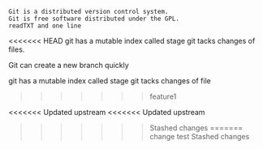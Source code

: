 ```
Git is a distributed version control system.
Git is free software distributed under the GPL.
readTXT and one line
```

<<<<<<< HEAD
git has a mutable index called stage git tacks changes of files.

Git  can create  a new branch quickly

git has a mutable index called stage git tacks changes of file
>>>>>>> feature1

<<<<<<< Updated upstream
<<<<<<< Updated upstream
>>>>>>> Stashed changes
=======
change test 
>>>>>>> Stashed changes
